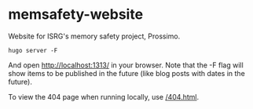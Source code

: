 # memsafety-website

Website for ISRG's memory safety project, Prossimo.

```
hugo server -F
```

And open <a href="http://localhost:1313/">http://localhost:1313/</a> in your
browser. Note that the -F flag will show items to be published in the future
(like blog posts with dates in the future).

To view the 404 page when running locally, use <a href="http://localhost:1313/404.html">/404.html</a>.
